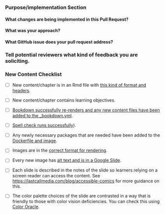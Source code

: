 <!--This PR Template was modified from https://github.com/AlexsLemonade/OpenPBTA-analysis/blob/master/.github/PULL_REQUEST_TEMPLATE.md-->

### Purpose/implementation Section

#### What changes are being implemented in this Pull Request?



#### What was your approach?



#### What GitHub issue does your pull request address?



### Tell potential reviewers what kind of feedback you are soliciting.



### New Content Checklist

- [ ] New content/chapter is in an Rmd file with [this kind of format and headers](https://github.com/jhudsl/OTTR_Template/blob/main/02-chapter_of_course.Rmd).

- [ ] New content/chapter contains learning objectives.

- [ ] [Bookdown successfully re-renders and any new content files have been added to the _bookdown.yml](https://github.com/jhudsl/OTTR_Template/wiki/Publishing-with-Bookdown).

- [ ] [Spell check runs successfully](https://www.ottrproject.org/customize-robots.html#Spell_checking)).

- [ ] Any newly necessary packages that are needed have been added to the [Dockerfile and image](https://www.ottrproject.org/customize-docker.html).

- [ ] Images are in the [correct format for rendering](https://www.ottrproject.org/writing_content_courses.html#set-up-images).

- [ ] Every new image has [alt text and is in a Google Slide](https://www.ottrproject.org/writing_content_courses.html#Accessibility).

- [ ] Each slide is described in the notes of the slide so learners relying on a screen reader can access the content. See https://lastcallmedia.com/blog/accessible-comics for more guidance on this.

- [ ] The color palette choices of the slide are contrasted in a way that is friendly to those with color vision deficiencies.
You can check this using [Color Oracle](https://colororacle.org/).
